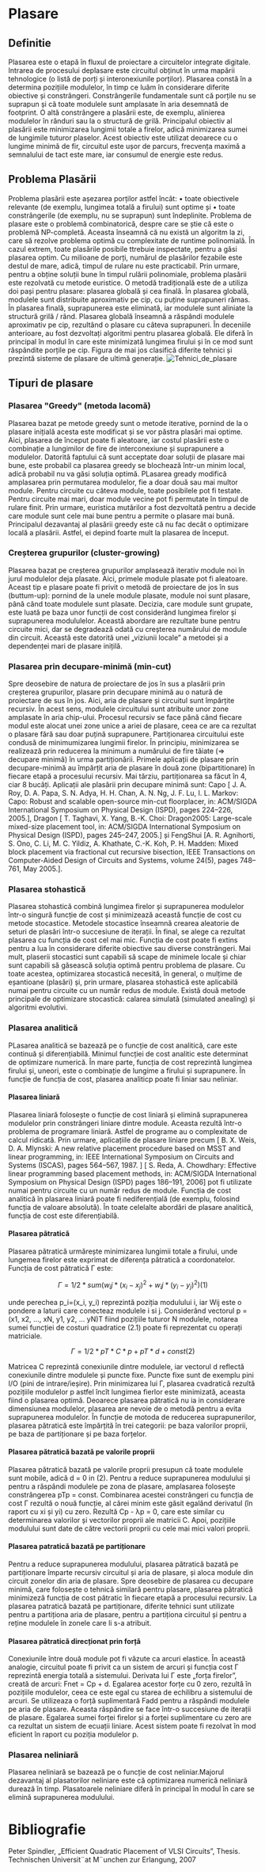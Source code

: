 # Plasare

## Definitie
Plasarea este o etapă în fluxul de proiectare a circuitelor integrate digitale. Intrarea de procesului deplasare este circuitul obținut în urma mapării tehnologice (o listă de porți și interonexiunile porților). Plasarea constă în a determina pozițiile modulelor, în timp ce luăm în considerare diferite obiective și constrângeri. Constrângerile fundamentale sunt că porțile nu se suprapun și că toate modulele sunt amplasate în aria desemnată de footprint. O altă constrângere a plasării este, de exemplu, alinierea modulelor în rânduri sau la o structură de grilă. Principalul obiectiv al plasării este minimizarea lungimii totale a firelor, adică minimizarea sumei de lungimile tuturor plaselor. Acest obiectiv este utilizat deoarece cu o lungime minimă de fir, circuitul este ușor de parcurs, frecvența maximă a semnalului de tact este mare, iar consumul de energie este redus. 

## Problema Plasării
Problema plasării este așezarea porților astfel încât:
    •  toate obiectivele relevante (de exemplu, lungimea totală a firului) sunt optime și
    •  toate constrângerile (de exemplu, nu se suprapun) sunt îndeplinite.
    Problema de plasare este o problemă combinatorică, despre care se știe că este o problemă NP-completă. Aceasta înseamnă că nu există un algoritm la zi, care să rezolve problema optimă cu complexitate de runtime polinomială. În cazul extrem, toate plasările posibile ttrebuie inspectate, pentru a găsi plasarea optim. Cu milioane de porți, numărul de plasărilor fezabile este destul de mare, adică, timpul de rulare nu este practicabil.
Prin urmare, pentru a obține soluții bune în timpul rulării polinomiale, problema plasării este rezolvată cu metode euristice. O metodă tradițională este de a utiliza doi pași pentru plasare: plasarea globală și cea finală. În plasarea globală, modulele sunt distribuite aproximativ pe cip, cu puține suprapuneri rămas. În plasarea finală, suprapunerea este eliminată, iar modulele sunt aliniate la structură grilă / rând. 
       Plasarea globală înseamnă a răspândi modulele aproximativ pe cip, rezultând o plasare cu câteva suprapuneri. În deceniile anterioare, au fost dezvoltați algoritmi pentru plasarea globală. Ele diferă în principal în modul în care este minimizată lungimea firului și în ce mod sunt răspândite porțile pe cip. Figura de mai jos clasifică diferite tehnici și prezintă sisteme de plasare de ultimă generație. 
<img src="Tehnici_de_plasare.png" alt="Tehnici_de_plasare "/>
       
## Tipuri de plasare

### Plasarea "Greedy" (metoda lacomă)

Plasarea bazat pe metode greedy sunt o metode iterative, pornind de la o plasare inițială acesta este modificat și se vor păstra plasări mai optime. Aici, plasarea de început poate fi aleatoare, iar costul plasării este o combinație a lungimilor de fire de interconexiune și suprapunere a modulelor. Datorită faptului că sunt acceptate doar soluții de plasare mai bune, este probabil ca plasarea greedy se blochează într-un minim local, adică probabil nu va găsi soluția optimă. PLasarea gready modifică amplasarea prin permutarea modulelor, fie a doar două sau mai multor module. Pentru circuite cu câteva module, toate posibilele pot fi testate. Pentru circuite mai mari, doar module vecine pot fi permutate în timpul de rulare finit. Prin urmare, euristica mutărilor a fost dezvoltată pentru a decide care module sunt cele mai bune pentru a permite o plasare mai bună. Principalul dezavantaj al plasării greedy este că nu fac decât o optimizare locală a plasării. Astfel, ei depind foarte mult la plasarea de început.

### Creșterea grupurilor (cluster-growing)

Plasarea bazat pe creșterea grupurilor amplasează iterativ module noi în jurul modulelor deja plasate. Aici, primele module plasate pot fi aleatoare. Aceast tip e plasare poate fi privit o metodă de proiectare de jos în sus (buttum-up): pornind de la unele module plasate, module noi sunt plasare, până când toate modulele sunt plasate. Decizia, care module sunt grupate, este luată pe baza unor funcții de cost considerând lungimea firelor și suprapunerea modululelor. Această abordare are rezultate bune pentru circuite mici, dar se degradează odată cu creșterea numărului de module din circuit. Această este datorită unei „viziunii locale” a metodei și a dependenței mari de plasare inițilă.

### Plasarea prin decupare-minimă (min-cut)

Spre deosebire de natura de proiectare de jos în sus a plasării prin creșterea grupurilor, plasare prin decupare minimă au o natură de proiectare de sus în jos. Aici, aria de plasare și circuitul sunt împărțite recursiv. În acest sens, modulele circuitului sunt atribuite unor zone amplasate în aria chip-ului. Procesul recursiv se face până când fiecare modul este alocat unei zone unice a ariei de plasare, ceea ce are ca rezultat o plasare fără sau doar puțină suprapunere. Partiționarea circuitului este condusă de minimumizarea lungimii firelor. În principiu, minimizarea se realizează prin reducerea la minimum a numărului de fire tăiate (⇒ decupare minimă) în urma partiționării. Primele aplicații de plasare prin decupare-minimă au împărțit aria de plasare în două zone (bipartitionare) în fiecare etapă a procesului recursiv. Mai tărziu, partiționarea sa făcut în 4, ciar 8 bucăți. Aplicații ale plasării prin decupare minimă sunt: Capo [ J. A. Roy, D. A. Papa, S. N. Adya, H. H. Chan, A. N. Ng, J. F. Lu, I. L. Markov:
Capo: Robust and scalable open-source min-cut floorplacer, in: ACM/SIGDA International Symposium on Physical Design (ISPD), pages 224–226, 2005.], Dragon [ T. Taghavi, X. Yang, B.-K. Choi: Dragon2005: Large-scale mixed-size placement tool, in: ACM/SIGDA International Symposium on Physical Design (ISPD), pages 245–247, 2005.] și FengShui [A. R. Agnihorti, S. Ono, C. Li, M. C. Yildiz, A. Khathate, C.-K. Koh, P. H. Madden: Mixed block placement via fractional cut recursive bisection, IEEE Transactions on Computer-Aided Design of Circuits and Systems, volume 24(5), pages 748–761, May 2005.].

### Plasarea stohastică

Plasarea stohastică combină lungimea firelor și suprapunerea modulelor într-o singură funcție de cost și minimizează această funcție de cost cu metode stocastice. Metodele stocastice înseamnă crearea aleatorie de seturi de plasări într-o succesiune de iterații. În final, se alege ca rezultat plasarea cu funcția de cost cel mai mic. Funcția de cost poate fi extins pentru a lua în considerare diferite obiective sau diverse constrângeri. Mai mult, plaserii stocastici sunt capabili să scape de minimele locale și chiar sunt capabili să găsească soluția optimă pentru problema de plasare. Cu toate acestea, optimizarea stocastică necesită, în general, o mulțime de eșantioane (plasări) și, prin urmare, plasarea stohastică este aplicabilă numai pentru circuite cu un număr redus de module. Există două metode principale de optimizare stocastică: calarea simulată (simulated anealing) și algoritmi evolutivi.

### Plasarea analitică

PLasarea analitică se bazează pe o funcție de cost analitică, care este continuă și diferențiabilă. Minimul funcției de cost analitic este determinat de optimizare numerică. În mare parte, funcția de cost reprezintă lungimea firului și, uneori, este o combinație de lungime a firului și suprapunere. În funcție de funcția de cost, plasarea analiticp poate fi liniar sau neliniar.

#### Plasarea liniară

Plasarea liniară folosește o funcție de cost liniară și elimină suprapunerea modulelor prin constrângeri liniare dintre module. Aceasta rezultă într-o problema de programare liniară. Astfel de programe au o complexitate de calcul ridicată. Prin urmare, aplicațiile de plasare liniare precum [ B. X. Weis, D. A. Mlynski: A new relative placement procedure based on MSST and linear programming, in: IEEE International Symposium on Circuits and Systems (ISCAS), pages 564–567, 1987. ] [ S. Reda, A. Chowdhary: Effective linear programming based placement methods, in: ACM/SIGDA International Symposium on Physical Design (ISPD) pages 186–191, 2006] pot fi utilizate numai pentru circuite cu un număr redus de module. Funcția de cost analitică în plasarea liniară poate fi nediferențială (de exemplu, folosind funcția de valoare absolută). În toate celelalte abordări de plasare analitică, funcția de cost este diferențiabilă.

#### Plasarea pătratică

Plasarea pătratică urmărește minimizarea lungimii totale a firului, unde lungemea firelor este exprimat de diferența pătratică a coordonatelor. Funcția de cost pătratică Γ este:
```math
Γ = 1/2*sum(w_ij * (x_i-x_j)^2 + w_ij * (y_i-y_j)^2) (1)
```
unde perechea p_i=(x_i, y_i) reprezintă poziția modulului i, iar Wij este o pondere a laturii care conecteaz modulele i si j. 
Considerând vectorul  p = (x1, x2, ..., xN, y1, y2, ... yN)T fiind pozițiile tuturor N modulele, notarea sumei funcției de costuri quadratice (2.1) poate fi reprezentat cu operați matriciale.
```math
Γ = 1/2*pT*C*p + pT*d + const (2)
```
Matricea C reprezintă conexiunile dintre modulele, iar vectorul d reflectă conexiunile dintre modulele și puncte fixe. Puncte fixe sunt de exemplu pini I/O (pini de intrare/ieșire). Prin minimizarea lui Γ, plasarea cvadratică rezultă pozițiile modulelor p astfel încît lungimea fierlor este minimizată, aceasta fiind o plasarea optimă. Deoarece plasarea pătratică nu ia in considerare dimensiunea modulelor, plasarea are nevoie de o metodă pentru a evita suprapunerea modulelor. În funcție de motoda de reducerea suprapunerilor, plasarea pătratică este împărțită în trei categorii: pe baza valorilor proprii, pe baza de partiționare și pe baza forțelor.

#### Plasarea pătratică bazată pe valorile proprii

Plasarea pătratică bazată pe valorile proprii presupun că toate modulele sunt mobile, adică d = 0 in (2). Pentru a reduce suprapunerea modulului și pentru a răspândi modulele pe zona de plasare, amplasarea folosește constrângerea pTp = const. Combinarea acestei constrângeri cu funcția de cost Γ rezultă o nouă funcție, al cărei minim este găsit egalând derivatul (în raport cu xi și yi) cu zero. Rezultă Cp - λp = 0, care este similar cu determinarea valorilor și vectorilor proprii ale matricii C. Apoi, pozițiile modulului sunt date de către vectorii proprii cu cele mai mici valori proprii. 

#### Plasarea patratică bazată pe partiționare

Pentru a reduce suprapunerea modulului, plasarea pătratică bazată pe partiționare împarte recursiv circuitul și aria de plasare, și aloca module din circuit zonelor din aria de plasare. Spre deosebire de plasarea cu decupare minimă, care folosește o tehnică similară pentru plasare, plasarea pătratică minimizeză funcția de cost pătratic în fiecare etapă a procesului recursiv. La plasarea patratică bazată pe partiționare, diferite tehnici sunt utilizate pentru a partiționa aria de plasare, pentru a partiționa circuitul și pentru a reține modulele în zonele care li s-a atribuit.

#### Plasarea pătratică direcționat prin forță

Conexiunile între două module pot fi văzute ca arcuri elastice. În această analogie, circuitul poate fi privit ca un sistem de arcuri și funcția cost Γ reprezintă energia totală a sistemului. Derivata lui Γ este „forța firelor”, creată de arcuri: Fnet = Cp + d. Egalarea acestor forțe cu 0 zero, rezultă în pozițiile modulelor, ceea ce este egal cu starea de echilibru a sistemului de arcuri. Se utilizeaza o forță suplimentară Fadd pentru a răspândi modulele pe aria de plasare. Aceasta răspândire se face într-o succesiune de iterații de plasare. Egalarea sumei forței firelor și a forței suplimentare cu zero are ca rezultat un sistem de ecuații liniare. Acest sistem poate fi rezolvat în mod eficient în raport cu poziția modulelor p. 
   
### Plasarea neliniară

Plasarea neliniară se bazează pe o funcție de cost neliniar.Majorul dezavantaj al plasatorilor neliniare este că optimizarea numerică neliniară durează în timp. Plasatoarele neliniare diferă în principal în modul în care se elimină suprapunerea modulului.


# Bibliografie
Peter Spindler, „Efficient Quadratic Placement of VLSI Circuits”, Thesis. Technischen Universit¨at M¨unchen zur Erlangung, 2007

